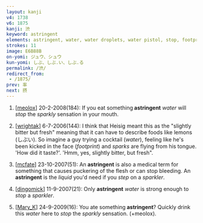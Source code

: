 ```yaml
---
layout: kanji
v4: 1738
v6: 1875
kanji: 渋
keyword: astringent
elements: astringent, water, water droplets, water pistol, stop, footprint, sparkler
strokes: 11
image: E6B88B
on-yomi: ジュウ、シュウ
kun-yomi: しぶ、しぶ.い、しぶ.る
permalink: /渋/
redirect_from:
 - /1875/
prev: 率
next: 摂
---
```


1) [<a href="http://kanji.koohii.com/profile/meolox">meolox</a>] 20-2-2008(184): If you eat something<strong> astringent</strong> <em>water</em> will <em>stop</em> the <em>sparkly</em> sensation in your mouth.

2) [<a href="http://kanji.koohii.com/profile/wrightak">wrightak</a>] 6-7-2006(144): I think that Heisig meant this as the &quot;slightly bitter but fresh&quot; meaning that it can have to describe foods like lemons (しぶい). So imagine a guy trying a cocktail (<em>water</em>), feeling like he&#039;s been kicked in the face (<em>footprint</em>) and <em>sparks</em> are flying from his tongue. &#039;How did it taste?&#039;. &#039;Hmm, yes, slightly bitter, but fresh&quot;.

3) [<a href="http://kanji.koohii.com/profile/mcfate">mcfate</a>] 23-10-2007(51): An<strong> astringent</strong> is also a medical term for something that causes puckering of the flesh or can stop bleeding. An<strong> astringent</strong> is the <em>liquid</em> you&#039;d need if you <em>step</em> on a <em>sparkler</em>.

4) [<a href="http://kanji.koohii.com/profile/dingomick">dingomick</a>] 11-9-2007(21): Only <strong>astringent</strong> <em>water</em> is strong enough to <em>stop</em> a <em>sparkler</em>.

5) [<a href="http://kanji.koohii.com/profile/Mary_K">Mary_K</a>] 24-9-2009(16): You ate something<strong> astringent</strong>? Quickly drink this <em>water</em> here to <em>stop</em> the <em>sparkly</em> sensation. (+meolox).

